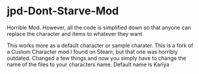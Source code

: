 # jpd-Dont-Starve-Mod
Horrible Mod. However, all the code is simplified down so that anyone can replace the character and items to whatever they want

This works more as a default character or sample charater. This is a fork of a Custom Character mod I found on Steam, but that one was horribly outdated.
Changed a few things and now you simply have to change the name of the files to your characters name.
Default name is Kariya 
